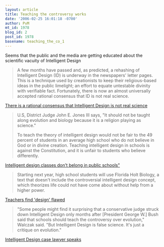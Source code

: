 ```yaml
---
layout: article
title: Teaching the controversy works
date: '2006-02-25 16:01:18 -0700'
author: PvM
mt_id: 1978
blog_id: 2
post_id: 1978
basename: teaching_the_co_1
---
```

Seems that the public and the media are getting educated about the scientific vacuity of Intelligent Design

> A few months have passed and, as predicted, a rehashing of Intelligent Design (ID) is underway in the newspapers' letter pages. This is a technique used by creationists to keep their religious-based ideas in the public limelight; an effort to equate untestable divinity with verifiable fact. Fortunately, there is now an almost universally accepted rational consensus that ID is not real science.

[There is a rational consensus that Intelligent Design is not real science](http://www.stabroeknews.com/index.pl/article_letters?id=45644324)

> U.S, District Judge John E. Jones III says, "It should not be taught along evolution and biology because it is a religion playing as science."
> 
> To teach the theory of intelligent design would not be fair to the 49 percent of students in an average high school who do not believe in God or in divine creation. Teaching intelligent design in schools is against the Constitution, and it is unfair to students who believe differently.

[Intelligent design classes don't belong in public schools"](http://www.thetimesonline.com/articles/2006/02/24/opinion/letters_to_the_editor/5288dc77ed0bca188625711f0010ef05.txt)

> Starting next year, high school students will use Florida Holt Biology, a text that doesn't include the controversial intelligent design concept, which theorizes life could not have come about without help from a higher power.

[Teachers find 'design' flawed](http://www.miami.com/mld/miamiherald/news/13957624.htm&amp;cid=1104592338)

> "Some people might find it surprising that a conservative judge struck down Intelligent Design only months after \[President George W.\] Bush said that schools should teach the controversy over evolution," Walczak said. "But Intelligent Design is false science. It's just a critique on evolution."

[Intelligent Design case lawyer speaks](http://www.pittnews.com/vnews/display.v/ART/2006/02/22/43fbed9b5fec8&amp;cid=0)
